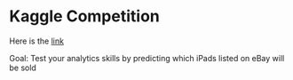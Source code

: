 # Kaggle Competition

Here is the [link](https://inclass.kaggle.com/c/15-071x-the-analytics-edge-summer-2015)

Goal: Test your analytics skills by predicting which iPads listed on eBay will be sold

